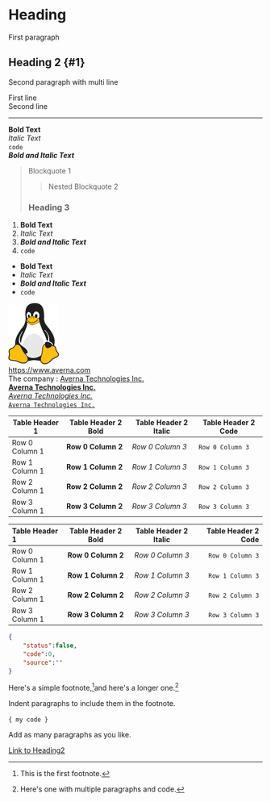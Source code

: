 # Heading

First paragraph

## Heading 2 {#1}

Second paragraph
with multi line

First line  
Second line

***
**Bold Text**  
*Italic Text*  
`code`  
***Bold and Italic Text***  
> Blockquote 1  
> > Nested Blockquote 2  
>  
> ### Heading 3

1. **Bold Text**
2. *Italic Text*
3. ***Bold and Italic Text***
4. `code`

- **Bold Text**
- *Italic Text*
- ***Bold and Italic Text***
- `code`

![Test](/src/docs/assets/images/tux.png)  
<https://www.averna.com>  
The company : [Averna Technologies Inc.](https://www.averna.com)  
**[Averna Technologies Inc.](https://www.averna.com)**  
*[Averna Technologies Inc.](https://www.averna.com)*  
[`Averna Technologies Inc.`](https://www.averna.com)  

| Table Header 1 | Table Header 2 Bold | Table Header 2 Italic | Table Header 2 Code |
| -------------- | ------------------- | --------------------- | ------------------- |
| Row 0 Column 1 | **Row 0 Column 2** | *Row 0 Column 3* | `Row 0 Column 3` |
| Row 1 Column 1 | **Row 1 Column 2** | *Row 1 Column 3* | `Row 1 Column 3` |
| Row 2 Column 1 | **Row 2 Column 2** | *Row 2 Column 3* | `Row 2 Column 3` |
| Row 3 Column 1 | **Row 3 Column 2** | *Row 3 Column 3* | `Row 3 Column 3` |

| Table Header 1 | Table Header 2 Bold | Table Header 2 Italic | Table Header 2 Code |
| :------------- | :-----------------: | :-------------------: | ------------------: |
| Row 0 Column 1 | **Row 0 Column 2** | *Row 0 Column 3* | `Row 0 Column 3` |
| Row 1 Column 1 | **Row 1 Column 2** | *Row 1 Column 3* | `Row 1 Column 3` |
| Row 2 Column 1 | **Row 2 Column 2** | *Row 2 Column 3* | `Row 2 Column 3` |
| Row 3 Column 1 | **Row 3 Column 2** | *Row 3 Column 3* | `Row 3 Column 3` |

```json
{
    "status":false,
    "code":0,
    "source":""
}
```
  
Here's a simple footnote,[^1]and here's a longer one.[^bignote]  

[^1]: This is the first footnote.

[^bignote]: Here's one with multiple paragraphs and code.

  Indent paragraphs to include them in the footnote.
  
  `{ my code }`
  
  Add as many paragraphs as you like.
  
[Link to Heading2](#heading-2-1)  
